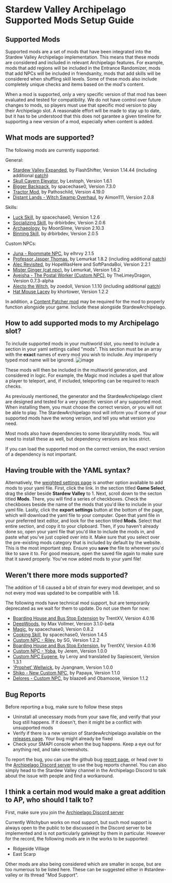 # Stardew Valley Archipelago Supported Mods Setup Guide

## Supported Mods

Supported mods are a set of mods that have been integrated into the Stardew Valley Archipelago implementation. This means that these mods are considered and included in relevant Archipelago features.
For example, mods that add regions will be included in the Entrance Randomizer, mods that add NPCs will be included in friendsanity, mods that add skills will be considered when shuffling skill levels.
Some of these mods also include completely unique checks and items based on the mod's content.

When a mod is supported, only a very specific version of that mod has been evaluated and tested for compatibility. We do not have control over future changes to mods, so players must use that specific mod version to play their Archipelago slot.
A reasonable effort will be made to stay up to date, but it has to be understood that this does not garantee a given timeline for supporting a new version of a mod, especially when content is added.

## What mods are supported?

The following mods are currently supported:

General: 
- [Stardew Valley Expanded](https://www.nexusmods.com/stardewvalley/mods/3753), by FlashShifter, Version 1.14.44 (including additional [patch](https://github.com/Witchybun/SDV-Randomizer-Content-Patcher/releases))
- [Skull Cavern Elevator](https://www.nexusmods.com/stardewvalley/mods/963), by Lestoph, Version 1.6.1
- [Bigger Backpack](https://www.nexusmods.com/stardewvalley/mods/1845), by spacechase0, Version 7.3.0
- [Tractor Mod](https://www.nexusmods.com/stardewvalley/mods/1401), by Pathoschild, Version 4.19.0
- [Distant Lands - Witch Swamp Overhaul](https://www.nexusmods.com/stardewvalley/mods/18109), by Aimon111, Version 2.0.8

Skills:
- [Luck Skill](https://www.nexusmods.com/stardewvalley/mods/521), by spacechase0, Version 1.2.6
- [Socializing Skill](https://www.nexusmods.com/stardewvalley/mods/14142), by drbirbdev, Version 2.0.6
- [Archaeology](https://www.nexusmods.com/stardewvalley/mods/22199), by MoonSlime, Version 2.10.3
- [Binning Skill](https://www.nexusmods.com/stardewvalley/mods/14073), by drbirbdev, Version 2.0.5

Custom NPCs:
- [Juna - Roommate NPC](https://www.nexusmods.com/stardewvalley/mods/8606), by elhrvy 2.1.5
- [Professor Jasper Thomas](https://www.nexusmods.com/stardewvalley/mods/5599), by Lemurkat 1.8.2 (including additional [patch](https://github.com/Witchybun/SDV-Randomizer-Content-Patcher/releases))
- [Alec Revisited](https://www.nexusmods.com/stardewvalley/mods/10697), by HopeWasHere and SoftPandaBoi, Version 2.2.1
- [Mister Ginger (cat npc)](https://www.nexusmods.com/stardewvalley/mods/5295), by Lemurkat, Version 1.6.2
- [Ayeisha - The Postal Worker (Custom NPC)](https://www.nexusmods.com/stardewvalley/mods/6427), by TheLimeyDragon, Version 0.7.3-alpha
- [Alecto the Witch](https://www.nexusmods.com/stardewvalley/mods/10671), by zoedoll, Version 1.1.10 (including additional [patch](https://github.com/Witchybun/SDV-Randomizer-Content-Patcher/releases))
- [Hat Mouse Lacey](https://www.nexusmods.com/stardewvalley/mods/18177) by khortower, Version 1.2.2

In addition, a [Content Patcher mod](https://github.com/Witchybun/SDV-Randomizer-Content-Patcher/releases) may be required for the mod to properly function alongside your game.  Include these alongside StardewArchipelago.

## How to add supported mods to my Archipelago slot?

To include supported mods in your multiworld slot, you need to include a section in your yaml settings called "mods".
This section must be an array with the **exact** names of every mod you wish to include. Any improperly typed mod name will be ignored.
![image](https://i.imgur.com/uOHtXmU.png)

These mods will then be included in the multiworld generation, and considered in logic. For example, the Magic mod includes a spell that allow a player to teleport, and, if included, teleporting can be required to reach checks.

As previously mentioned, the generator and the StardewArchipelago client are designed and tested for a very specific version of any supported mod. When installing them, you must choose the correct version, or you will not be able to play.
The StardewArchipelago mod will inform you if some of your supported mods have the wrong version, and tell you what version you need.

Most mods also have dependencies to some library/utility mods. You will need to install these as well, but dependency versions are less strict.

If you can load the supported mod on the correct version, the exact version of a dependency is not important.

## Having trouble with the YAML syntax?

Alternatively, the [weighted settings page](https://archipelago.gg/weighted-options) is another option available to add mods to your yaml file. First, click the link. In the section titled **Game Select**, drag the slider beside **Stardew Valley** to 1. Next, scroll down to the secton titled **Mods**. There, you will find a series of checkboxes. Check the checkboxes beside the name of the mods that you'd like to include in your yaml file. Lastly, click the **export settings** button at the bottom of the page, which will download the yaml file to your computer. Open that yaml file in your preferred text editor, and look for the section titled **Mods**. Select that entire section, and copy it to your clipboard. Then, if you haven't already done so, open your yaml file that you'd like to include the mods in, and paste what you've just copied over into it. Make sure that you select over the pre-existing mods category that is included by default by the website. This is the most important step. Ensure you **save** the file to wherever you'd like to save it to. For good measure, open the saved file again to make sure that it saved properly. You've now added mods to your yaml file! 

## Weren't there more mods supported?

The addition of 1.6 caused a bit of strain for every mod developer, and so not every mod was updated to be compatible with 1.6.

The following mods have technical mod support, but are temporarily deprecated as we wait for them to update.  Do not use them for now:
- [Boarding House and Bus Stop Extension](https://www.nexusmods.com/stardewvalley/mods/4120) by TrentXV, Version 4.0.16
- [DeepWoods](https://www.nexusmods.com/stardewvalley/mods/2571), by Max Vollmer, Version 3.1.0-beta
- [Magic](https://www.nexusmods.com/stardewvalley/mods/2007), by spacechase0, Version 0.8.2
- [Cooking Skill](https://www.nexusmods.com/stardewvalley/mods/522), by spacechase0, Version 1.4.5
- [Custom NPC - Riley](https://www.nexusmods.com/stardewvalley/mods/5811), by SG, Version 1.2.2
- [Boarding House and Bus Stop Extension](https://www.nexusmods.com/stardewvalley/mods/4120), by TrentXV, Version 4.0.16
- [Custom NPC - Yoba](https://www.nexusmods.com/stardewvalley/mods/14871), by Jerem, Version 1.0.0
- [Custom NPC Eugene](https://www.nexusmods.com/stardewvalley/mods/9222), by Leroy and translated by Sapiescent, Version 1.3.1
- ['Prophet' Wellwick](https://www.nexusmods.com/stardewvalley/mods/6462), by Jyangnam, Version 1.0.0
- [Shiko - New Custom NPC](https://www.nexusmods.com/stardewvalley/mods/3732), by Papaya, Version 1.1.0
- [Delores - Custom NPC](https://www.nexusmods.com/stardewvalley/mods/5510), by blaaze6 and Obamoose, Version 1.1.2

## Bug Reports

Before reporting a bug, make sure to follow these steps
- Uninstall all unecessary mods from your save file, and verify that your bug still happens. If it doesn't, then it might be a conflict with unsupported mods
- Verify if there is a new version of StardewArchipelago available on the [releases page](https://github.com/agilbert1412/StardewArchipelago/releases). Your bug might already be fixed
- Check your SMAPI console when the bug happens. Keep a eye out for anything red, and take screenshots.

To report the bug, you can use the github bug [report page](https://github.com/agilbert1412/StardewArchipelago/issues/new), or head over to the [Archipelago Discord server](https://discord.gg/8Z65BR2) to use the bug reports channel.
You can also simply head to the Stardew Valley channel in the Archipelago Discord to talk about the issue with people and find a workaround.

## I think a certain mod would make a great addition to AP, who should I talk to?

First, make sure you join the [Archipelago Discord server](https://discord.gg/8Z65BR2)

Currently Witchybun works on mod support, but such mod support is always open to the public to be discussed in 
the Discord server to be implemented and is not particularly gatekept by them in particular.  However for the record, the 
following mods are in the works to be supported:
- Ridgeside Village
- East Scarp

Other mods are also being considered which are smaller in scope, but are too numerous to be listed here.  These can be suggested either in #stardew-valley or its thread "Mod Support".
